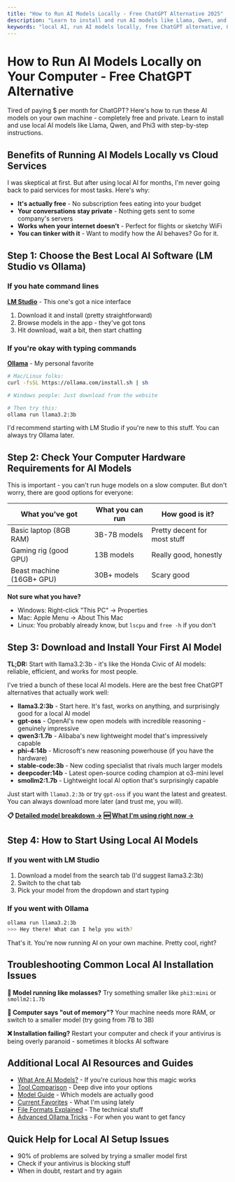 ```yaml
---
title: "How to Run AI Models Locally - Free ChatGPT Alternative 2025"
description: "Learn to install and run AI models like Llama, Qwen, and Phi3 on your computer for free. Step-by-step guide to local AI with LM Studio and Ollama."
keywords: "local AI, run AI models locally, free ChatGPT alternative, Ollama, LM Studio, Llama, Qwen, local AI installation"
---
```


# How to Run AI Models Locally on Your Computer - Free ChatGPT Alternative

Tired of paying $ per month for ChatGPT? Here's how to run these AI models on your own machine - completely free and private. Learn to install and use local AI models like Llama, Qwen, and Phi3 with step-by-step instructions.

## Benefits of Running AI Models Locally vs Cloud Services

I was skeptical at first. But after using local AI for months, I'm never going back to paid services for most tasks. Here's why:

- **It's actually free** - No subscription fees eating into your budget
- **Your conversations stay private** - Nothing gets sent to some company's servers
- **Works when your internet doesn't** - Perfect for flights or sketchy WiFi
- **You can tinker with it** - Want to modify how the AI behaves? Go for it.

## Step 1: Choose the Best Local AI Software (LM Studio vs Ollama)

### If you hate command lines
**[LM Studio](https://lmstudio.ai/)** - This one's got a nice interface
1. Download it and install (pretty straightforward)
2. Browse models in the app - they've got tons
3. Hit download, wait a bit, then start chatting

### If you're okay with typing commands
**[Ollama](https://ollama.com/)** - My personal favorite
```bash
# Mac/Linux folks:
curl -fsSL https://ollama.com/install.sh | sh

# Windows people: Just download from the website

# Then try this:
ollama run llama3.2:3b
```

I'd recommend starting with LM Studio if you're new to this stuff. You can always try Ollama later.

## Step 2: Check Your Computer Hardware Requirements for AI Models

This is important - you can't run huge models on a slow computer. But don't worry, there are good options for everyone:

| What you've got | What you can run | How good is it? |
|-----------------|------------------|-----------------|
| Basic laptop (8GB RAM) | 3B-7B models | Pretty decent for most stuff |
| Gaming rig (good GPU) | 13B models | Really good, honestly |
| Beast machine (16GB+ GPU) | 30B+ models | Scary good |

**Not sure what you have?** 
- Windows: Right-click "This PC" → Properties
- Mac: Apple Menu → About This Mac
- Linux: You probably already know, but `lscpu` and `free -h` if you don't

## Step 3: Download and Install Your First AI Model

**TL;DR:** Start with llama3.2:3b - it's like the Honda Civic of AI models: reliable, efficient, and works for most people.

I've tried a bunch of these local AI models. Here are the best free ChatGPT alternatives that actually work well:

- **llama3.2:3b** - Start here. It's fast, works on anything, and surprisingly good for a local AI model
- **gpt-oss** - OpenAI's new open models with incredible reasoning - genuinely impressive
- **qwen3:1.7b** - Alibaba's new lightweight model that's impressively capable 
- **phi-4:14b** - Microsoft's new reasoning powerhouse (if you have the hardware)
- **stable-code:3b** - New coding specialist that rivals much larger models
- **deepcoder:14b** - Latest open-source coding champion at o3-mini level
- **smollm2:1.7b** - Lightweight local AI option that's surprisingly capable

Just start with `llama3.2:3b` or try `gpt-oss` if you want the latest and greatest. You can always download more later (and trust me, you will).

**📋 [Detailed model breakdown →](MODEL_GUIDE.md)**
**🆕 [What I'm using right now →](CURRENT_MODEL_RECOMMENDATIONS.md)**

## Step 4: How to Start Using Local AI Models

### If you went with LM Studio
1. Download a model from the search tab (I'd suggest llama3.2:3b)
2. Switch to the chat tab
3. Pick your model from the dropdown and start typing

### If you went with Ollama
```bash
ollama run llama3.2:3b
>>> Hey there! What can I help you with?
```

That's it. You're now running AI on your own machine. Pretty cool, right?

## Troubleshooting Common Local AI Installation Issues

**🐌 Model running like molasses?** Try something smaller like `phi3:mini` or `smollm2:1.7b`

**💾 Computer says "out of memory"?** Your machine needs more RAM, or switch to a smaller model (try going from 7B to 3B)

**❌ Installation failing?** Restart your computer and check if your antivirus is being overly paranoid - sometimes it blocks AI software

## Additional Local AI Resources and Guides

- [What Are AI Models?](./WHAT_ARE_AI_MODELS.md) - If you're curious how this magic works
- [Tool Comparison](./TOOL_COMPARISON.md) - Deep dive into your options
- [Model Guide](./MODEL_GUIDE.md) - Which models are actually good
- [Current Favorites](./CURRENT_MODEL_RECOMMENDATIONS.md) - What I'm using lately
- [File Formats Explained](./MODEL_FORMATS_AND_TYPES.md) - The technical stuff
- [Advanced Ollama Tricks](./ADVANCED_OLLAMA_FEATURES.md) - For when you want to get fancy

## Quick Help for Local AI Setup Issues

- 90% of problems are solved by trying a smaller model first
- Check if your antivirus is blocking stuff
- When in doubt, restart and try again